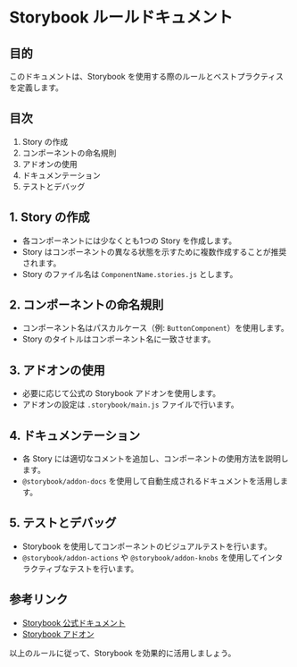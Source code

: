 # Storybook ルールドキュメント

## 目的
このドキュメントは、Storybook を使用する際のルールとベストプラクティスを定義します。

## 目次
1. Story の作成
2. コンポーネントの命名規則
3. アドオンの使用
4. ドキュメンテーション
5. テストとデバッグ

## 1. Story の作成
- 各コンポーネントには少なくとも1つの Story を作成します。
- Story はコンポーネントの異なる状態を示すために複数作成することが推奨されます。
- Story のファイル名は `ComponentName.stories.js` とします。

## 2. コンポーネントの命名規則
- コンポーネント名はパスカルケース（例: `ButtonComponent`）を使用します。
- Story のタイトルはコンポーネント名に一致させます。

## 3. アドオンの使用
- 必要に応じて公式の Storybook アドオンを使用します。
- アドオンの設定は `.storybook/main.js` ファイルで行います。

## 4. ドキュメンテーション
- 各 Story には適切なコメントを追加し、コンポーネントの使用方法を説明します。
- `@storybook/addon-docs` を使用して自動生成されるドキュメントを活用します。

## 5. テストとデバッグ
- Storybook を使用してコンポーネントのビジュアルテストを行います。
- `@storybook/addon-actions` や `@storybook/addon-knobs` を使用してインタラクティブなテストを行います。

## 参考リンク
- [Storybook 公式ドキュメント](https://storybook.js.org/docs/react/get-started/introduction)
- [Storybook アドオン](https://storybook.js.org/addons)

以上のルールに従って、Storybook を効果的に活用しましょう。